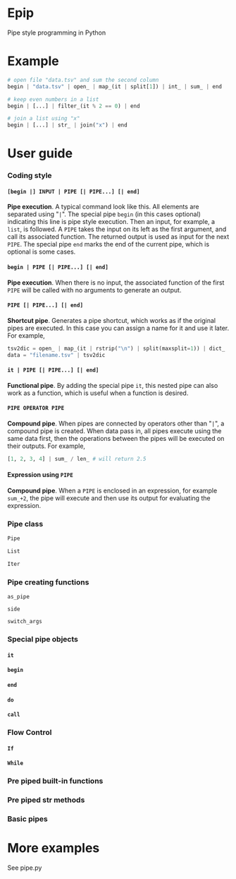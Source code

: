 # Epip
Pipe style programming in Python



# Example
```python
# open file "data.tsv" and sum the second column
begin | "data.tsv" | open_ | map_(it | split[1]) | int_ | sum_ | end

# keep even numbers in a list
begin | [...] | filter_(it % 2 == 0) | end

# join a list using "x"
begin | [...] | str_ | join("x") | end

```

# User guide

### Coding style

#### `[begin |] INPUT | PIPE [| PIPE...] [| end]`
**Pipe execution**. A typical command look like this. All elements are separated using "`|`".
The special pipe `begin` (in this cases optional) indicating this line is pipe style execution.
Then an input, for example, a `list`, is followed. A `PIPE` takes the input on its left as the first argument,
and call its associated function. The returned output is used as input for the next `PIPE`.
The special pipe `end` marks the end of the current pipe, which is optional is some cases.

#### `begin | PIPE [| PIPE...] [| end]`
**Pipe execution**. When there is no input, the associated function of the first `PIPE` will be called with no arguments to generate an output.

#### `PIPE [| PIPE...] [| end]`
**Shortcut pipe**. Generates a pipe shortcut, which works as if the original pipes are executed.
In this case you can assign a name for it and use it later. For example,
```python
tsv2dic = open_ | map_(it | rstrip("\n") | split(maxsplit=1)) | dict_
data = "filename.tsv" | tsv2dic
```

#### `it | PIPE [| PIPE...] [| end]`
**Functional pipe**. By adding the special pipe `it`, this nested pipe can also work as a function, which is useful when a function is desired.

#### `PIPE OPERATOR PIPE`
**Compound pipe**. When pipes are connected by operators other than "`|`", a compound pipe is created.
When data pass in, all pipes execute using the same data first, then the operations between the pipes will be executed on their outputs. For example,
```python
[1, 2, 3, 4] | sum_ / len_ # will return 2.5
```

#### Expression using `PIPE`
**Compound pipe**. When a `PIPE` is enclosed in an expression, for example `sum_+2`, the pipe will execute and then use its output for evaluating the expression.

####

### Pipe class
```python
Pipe
```

```python
List
```

```python
Iter
```

### Pipe creating functions

`as_pipe`

`side`

`switch_args`


### Special pipe objects

#### `it`

#### `begin`

#### `end`

#### `do`

#### `call`


### Flow Control

#### `If`

#### `While`


### Pre piped built-in functions

### Pre piped str methods

### Basic pipes

# More examples
See pipe.py
